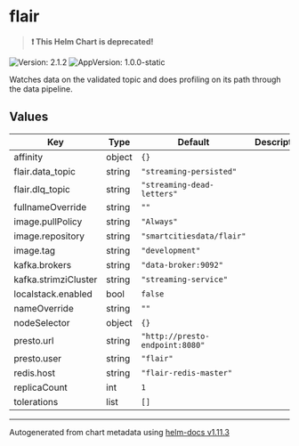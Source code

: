 # flair

> **:exclamation: This Helm Chart is deprecated!**

![Version: 2.1.2](https://img.shields.io/badge/Version-2.1.2-informational?style=flat-square) ![AppVersion: 1.0.0-static](https://img.shields.io/badge/AppVersion-1.0.0--static-informational?style=flat-square)

Watches data on the validated topic and does profiling on its path through the data pipeline.

## Values

| Key | Type | Default | Description |
|-----|------|---------|-------------|
| affinity | object | `{}` |  |
| flair.data_topic | string | `"streaming-persisted"` |  |
| flair.dlq_topic | string | `"streaming-dead-letters"` |  |
| fullnameOverride | string | `""` |  |
| image.pullPolicy | string | `"Always"` |  |
| image.repository | string | `"smartcitiesdata/flair"` |  |
| image.tag | string | `"development"` |  |
| kafka.brokers | string | `"data-broker:9092"` |  |
| kafka.strimziCluster | string | `"streaming-service"` |  |
| localstack.enabled | bool | `false` |  |
| nameOverride | string | `""` |  |
| nodeSelector | object | `{}` |  |
| presto.url | string | `"http://presto-endpoint:8080"` |  |
| presto.user | string | `"flair"` |  |
| redis.host | string | `"flair-redis-master"` |  |
| replicaCount | int | `1` |  |
| tolerations | list | `[]` |  |

----------------------------------------------
Autogenerated from chart metadata using [helm-docs v1.11.3](https://github.com/norwoodj/helm-docs/releases/v1.11.3)
